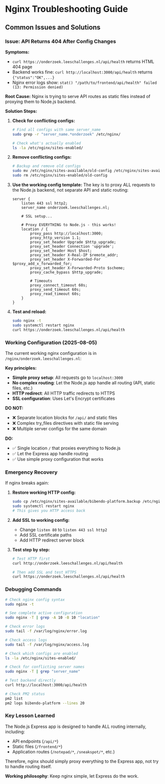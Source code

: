 # Nginx Troubleshooting Guide

## Common Issues and Solutions

### Issue: API Returns 404 After Config Changes

**Symptoms:**
- `curl https://onderzoek.leeschallenges.nl/api/health` returns HTML 404 page
- Backend works fine: `curl http://localhost:3000/api/health` returns `{"status":"OK",...}`
- Nginx error logs show: `stat() "/path/to/frontend/api/health" failed (13: Permission denied)`

**Root Cause:**
Nginx is trying to serve API routes as static files instead of proxying them to Node.js backend.

**Solution Steps:**

1. **Check for conflicting configs:**
   ```bash
   # Find all configs with same server_name
   sudo grep -r "server_name.*onderzoek" /etc/nginx/
   
   # Check what's actually enabled
   ls -la /etc/nginx/sites-enabled/
   ```

2. **Remove conflicting configs:**
   ```bash
   # Backup and remove old configs
   sudo mv /etc/nginx/sites-available/old-config /etc/nginx/sites-available/old-config.backup
   sudo rm /etc/nginx/sites-enabled/old-config
   ```

3. **Use the working config template:**
   The key is to proxy ALL requests to the Node.js backend, not separate API and static routing:
   
   ```nginx
   server {
       listen 443 ssl http2;
       server_name onderzoek.leeschallenges.nl;
       
       # SSL setup...
       
       # Proxy EVERYTHING to Node.js - this works!
       location / {
           proxy_pass http://localhost:3000;
           proxy_http_version 1.1;
           proxy_set_header Upgrade $http_upgrade;
           proxy_set_header Connection 'upgrade';
           proxy_set_header Host $host;
           proxy_set_header X-Real-IP $remote_addr;
           proxy_set_header X-Forwarded-For $proxy_add_x_forwarded_for;
           proxy_set_header X-Forwarded-Proto $scheme;
           proxy_cache_bypass $http_upgrade;
           
           # Timeouts
           proxy_connect_timeout 60s;
           proxy_send_timeout 60s;
           proxy_read_timeout 60s;
       }
   }
   ```

4. **Test and reload:**
   ```bash
   sudo nginx -t
   sudo systemctl restart nginx
   curl https://onderzoek.leeschallenges.nl/api/health
   ```

### Working Configuration (2025-08-05)

The current working nginx configuration is in `/nginx/onderzoek.leeschallenges.nl`:

**Key principles:**
- **Simple proxy setup**: All requests go to `localhost:3000`
- **No complex routing**: Let the Node.js app handle all routing (API, static files, etc.)
- **HTTP redirect**: All HTTP traffic redirects to HTTPS
- **SSL configuration**: Uses Let's Encrypt certificates

**DO NOT:**
- ❌ Separate location blocks for `/api/` and static files
- ❌ Complex try_files directives with static file serving
- ❌ Multiple server configs for the same domain

**DO:**
- ✅ Single location `/` that proxies everything to Node.js
- ✅ Let the Express app handle routing
- ✅ Use simple proxy configuration that works

### Emergency Recovery

If nginx breaks again:

1. **Restore working HTTP config:**
   ```bash
   sudo cp /etc/nginx/sites-available/bibendo-platform.backup /etc/nginx/sites-available/onderzoek.leeschallenges.nl
   sudo systemctl restart nginx
   # This gives you HTTP access back
   ```

2. **Add SSL to working config:**
   - Change `listen 80` to `listen 443 ssl http2`
   - Add SSL certificate paths
   - Add HTTP redirect server block

3. **Test step by step:**
   ```bash
   # Test HTTP first
   curl http://onderzoek.leeschallenges.nl/api/health
   
   # Then add SSL and test HTTPS
   curl https://onderzoek.leeschallenges.nl/api/health
   ```

### Debugging Commands

```bash
# Check nginx config syntax
sudo nginx -t

# See complete active configuration
sudo nginx -T | grep -A 10 -B 10 "location"

# Check error logs
sudo tail -f /var/log/nginx/error.log

# Check access logs
sudo tail -f /var/log/nginx/access.log

# Check which configs are enabled
ls -la /etc/nginx/sites-enabled/

# Check for conflicting server names
sudo nginx -T | grep "server_name"

# Test backend directly
curl http://localhost:3000/api/health

# Check PM2 status
pm2 list
pm2 logs bibendo-platform --lines 20
```

### Key Lesson Learned

The Node.js Express app is designed to handle ALL routing internally, including:
- API endpoints (`/api/*`)
- Static files (`/frontend/*`)
- Application routes (`/notepad/*`, `/sneakspot/*`, etc.)

Therefore, nginx should simply proxy everything to the Express app, not try to handle routing itself.

**Working philosophy**: Keep nginx simple, let Express do the work.